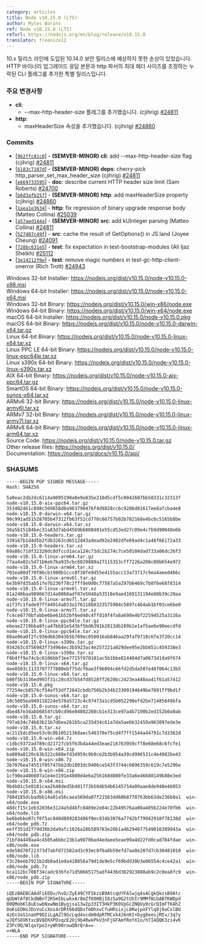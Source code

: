 ```yaml
---
category: articles
title: Node v10.15.0 (LTS)
author: Myles Borins
ref: Node v10.15.0 (LTS)
refurl: https://nodejs.org/en/blog/release/v10.15.0
translator: freenice12
---
```


<!--
The 10.14.0 security release introduced some unexpected breakages on the 10.x release line.
This is a special release to fix a regression in the HTTP binary upgrade response body and add
a missing CLI flag to adjust the max header size of the http parser.

### Notable Changes

* **cli**:
  - add --max-http-header-size flag (cjihrig) [#24811](https://github.com/nodejs/node/pull/24811)
* **http**:
  - add maxHeaderSize property (cjihrig) [#24860](https://github.com/nodejs/node/pull/24860)
-->

10.x 릴리스 라인에 도입된 10.14.0 보안 릴리스에 예상하지 못한 손상이 있었습니다. HTTP 바이너리 업그레이드 응답 본문과 http 파서의 최대 헤더 사이즈를 조정하는 누락된 CLI 플래그를 추가한 특별 릴리스입니다.

### 주요 변경사항

* **cli**:
  - --max-http-header-size 플래그를 추가했습니다. (cjihrig) [#24811](https://github.com/nodejs/node/pull/24811)
* **http**:
  - maxHeaderSize 속성을 추가했습니다. (cjihrig) [#24860](https://github.com/nodejs/node/pull/24860)

### Commits

* [[`9b2ffc81c0`](https://github.com/nodejs/node/commit/9b2ffc81c0)] - **(SEMVER-MINOR)** **cli**: add --max-http-header-size flag (cjihrig) [#24811](https://github.com/nodejs/node/pull/24811)
* [[`6183c7107d`](https://github.com/nodejs/node/commit/6183c7107d)] - **(SEMVER-MINOR)** **deps**: cherry-pick http\_parser\_set\_max\_header\_size (cjihrig) [#24811](https://github.com/nodejs/node/pull/24811)
* [[`e669733595`](https://github.com/nodejs/node/commit/e669733595)] - **doc**: describe current HTTP header size limit (Sam Roberts) [#24700](https://github.com/nodejs/node/pull/24700)
* [[`b6d3afb257`](https://github.com/nodejs/node/commit/b6d3afb257)] - **(SEMVER-MINOR)** **http**: add maxHeaderSize property (cjihrig) [#24860](https://github.com/nodejs/node/pull/24860)
* [[`1aea1e3634`](https://github.com/nodejs/node/commit/1aea1e3634)] - **http**: fix regression of binary upgrade response body (Matteo Collina) [#25039](https://github.com/nodejs/node/pull/25039)
* [[`a57aed144a`](https://github.com/nodejs/node/commit/a57aed144a)] - **(SEMVER-MINOR)** **src**: add kUInteger parsing (Matteo Collina) [#24811](https://github.com/nodejs/node/pull/24811)
* [[`527407c49f`](https://github.com/nodejs/node/commit/527407c49f)] - **src**: cache the result of GetOptions() in JS land (Joyee Cheung) [#24091](https://github.com/nodejs/node/pull/24091)
* [[`728bc631e5`](https://github.com/nodejs/node/commit/728bc631e5)] - **test**: fix expectation in test-bootstrap-modules (Ali Ijaz Sheikh) [#25112](https://github.com/nodejs/node/pull/25112)
* [[`3e14212f0e`](https://github.com/nodejs/node/commit/3e14212f0e)] - **test**: remove magic numbers in test-gc-http-client-onerror (Rich Trott) [#24943](https://github.com/nodejs/node/pull/24943)

Windows 32-bit Installer: https://nodejs.org/dist/v10.15.0/node-v10.15.0-x86.msi<br>
Windows 64-bit Installer: https://nodejs.org/dist/v10.15.0/node-v10.15.0-x64.msi<br>
Windows 32-bit Binary: https://nodejs.org/dist/v10.15.0/win-x86/node.exe<br>
Windows 64-bit Binary: https://nodejs.org/dist/v10.15.0/win-x64/node.exe<br>
macOS 64-bit Installer: https://nodejs.org/dist/v10.15.0/node-v10.15.0.pkg<br>
macOS 64-bit Binary: https://nodejs.org/dist/v10.15.0/node-v10.15.0-darwin-x64.tar.gz<br>
Linux 64-bit Binary: https://nodejs.org/dist/v10.15.0/node-v10.15.0-linux-x64.tar.xz<br>
Linux PPC LE 64-bit Binary: https://nodejs.org/dist/v10.15.0/node-v10.15.0-linux-ppc64le.tar.xz<br>
Linux s390x 64-bit Binary: https://nodejs.org/dist/v10.15.0/node-v10.15.0-linux-s390x.tar.xz<br>
AIX 64-bit Binary: https://nodejs.org/dist/v10.15.0/node-v10.15.0-aix-ppc64.tar.gz<br>
SmartOS 64-bit Binary: https://nodejs.org/dist/v10.15.0/node-v10.15.0-sunos-x64.tar.xz<br>
ARMv6 32-bit Binary: https://nodejs.org/dist/v10.15.0/node-v10.15.0-linux-armv6l.tar.xz<br>
ARMv7 32-bit Binary: https://nodejs.org/dist/v10.15.0/node-v10.15.0-linux-armv7l.tar.xz<br>
ARMv8 64-bit Binary: https://nodejs.org/dist/v10.15.0/node-v10.15.0-linux-arm64.tar.xz<br>
Source Code: https://nodejs.org/dist/v10.15.0/node-v10.15.0.tar.gz<br>
Other release files: https://nodejs.org/dist/v10.15.0/<br>
Documentation: https://nodejs.org/docs/v10.15.0/api/

<h3 id="shasums">SHASUMS</h3>

```
-----BEGIN PGP SIGNED MESSAGE-----
Hash: SHA256

5a0eac2db2dc6114a9095190a0e9e835e210d5cdf5c0042607bb50331c32313f  node-v10.15.0-aix-ppc64.tar.gz
353402461c898c569658d0a963790476f4d9828cc6c9286d81617ee8afcba4e8  node-v10.15.0-darwin-x64.tar.gz
90c991ad51528705b47312fb63f52cd770c66757b02b782168e4bc6c5165b8be  node-v10.15.0-darwin-x64.tar.xz
36a5b15184bec31a83d7abd4569b6808401e55cd53ed27c09e4c7b9d90048e6b  node-v10.15.0-headers.tar.gz
339167b1d4d5b2fdb3263cd6512d43adead92e2402dfe69ad4c1a48f66172a33  node-v10.15.0-headers.tar.xz
69a86c71df32320dc8dfccd1aca124c73dc2b274c7ce50104dad733a06dc26f3  node-v10.15.0-linux-arm64.tar.gz
77aa4a02c5471b6eb7ba935cbc6829889a27115353cff7226a208c08b654e972  node-v10.15.0-linux-arm64.tar.xz
701ea80df70f86cb1980b1ccc8f38fe9d55e4155acc13a73717c9ea4aeed466c  node-v10.15.0-linux-armv6l.tar.gz
6e3b97d35ab51fe7b236f78c2fff8e0d0c77587a5a297b6469c7b8f6e68f8314  node-v10.15.0-linux-armv6l.tar.xz
81a248baa989667d14a0868adf87e5048a53518e9aed169131194e88b39c20aa  node-v10.15.0-linux-armv7l.tar.gz
a1f3fc1fade97ff44914a033a176118b8323575984c5897c464ab1bf03ce6be0  node-v10.15.0-linux-armv7l.tar.xz
fc4ce0770bfabbe6be61b52bf6ed48c4ffd10f4fa8a698e4bf22594525a3116a  node-v10.15.0-linux-ppc64le.tar.gz
ebeae2719bba8fca47bb81e543bf5bd6391b2813db289b1e1af5ae6e90eecdfd  node-v10.15.0-linux-ppc64le.tar.xz
80ae06a0f2fc936d663043b5b709ec050016ab846aa29faf9718c6fe3f20cc14  node-v10.15.0-linux-s390x.tar.gz
934263cd756983f734964ec3b5923ac4e257221a029dee95e2bb851c459338e3  node-v10.15.0-linux-s390x.tar.xz
f0b4ff9a74cbc0106bbf3ee7715f970101ac5b1bbe814404d7a0673d1da9f674  node-v10.15.0-linux-x64.tar.gz
4ee8503c1133797777880ebf75dcf6ae3f9b894c66fd2d5da507e407064c13b5  node-v10.15.0-linux-x64.tar.xz
b80f5b3136ed993f31c28cd37b54fd8528ff2620bc2423ea440aa41f61a57412  node-v10.15.0.pkg
77254ecb8576cf54af53df72842cbdb756b2b34b23309194649be7891ff9bd1f  node-v10.15.0-sunos-x64.tar.gz
10c5605ea949118224e570a5723c4c97473a1cd5b052290efd2be71485649bfa  node-v10.15.0-sunos-x64.tar.xz
dbe467e3dabb6854fcb0cd96e04082268cb1e313ce97a4b7100b2ed152b0a0ab  node-v10.15.0.tar.gz
797ab34c74b83b21b7d6ea261b5ca235d34c61a7da5aebb32459a963097ede3e  node-v10.15.0.tar.xz
ac2115dcd5ee53c0c8b10521368aec540370e75cd4f7ff1544a44791c7d3362d  node-v10.15.0-win-x64.7z
c1dbc9372ad789cd21727cb5f63b4a44ed3eae216763959cff8e68e68c6fcfe1  node-v10.15.0-win-x64.zip
ba089a8120c63b322c888efd3d959c9b9ce2b3b954a39cd996531c4e4982be43  node-v10.15.0-win-x86.7z
3b7076ea74551f05747bb2db1803dc0406ce543f3744c6896359c619c7e5296e  node-v10.15.0-win-x86.zip
1cf90ea486607a1e4e3191e4880d4e6a256168d800fe33a6e46680149b88e3ed  node-v10.15.0-x64.msi
9b4b01c5e8181caa2b48ded5b481773b504b54b6145754a09aae8de948e46053  node-v10.15.0-x86.msi
7884185dcbadbb14a81a56caea569da87f21563dd60b8770763bb63de236b0a1  win-x64/node.exe
48dcf15c1eb32836e3124a5d4bfc8489e2e84c22b49576aa08a405b224e70fb6  win-x64/node.lib
be6bebbe07cf6f5ac840d889283406f0ec834b3076a7742bf79942910f78138d  win-x64/node_pdb.7z
eeff351d2f79d30b3da9afc1026a28b589763e20b1a46294077549016389943a  win-x64/node_pdb.zip
71bfd4449aa4c4505a6bbc23b1a9870bad4edaee5eae99a4d22fd0cad704fdae  win-x86/node.exe
ede58d70f22373d7abfd71582ad3c93ec8f6a8b59efd7aa8e207d7cb30481010  win-x86/node.lib
f3c26eeb7921b2db8ad1eda410856a79d1de9e5cf69bdd30b3e06554c4ce42a1  win-x86/node_pdb.7z
bca112bc708f34cadc936fe71d50665175adf4436d382923888ab9c2c0ea8fc9  win-x86/node_pdb.zip
-----BEGIN PGP SIGNATURE-----

iQEzBAEBCAAdFiEEDv/hvO/ZyE49CYFSkzsB9AtcqUYFAlwjq4sACgkQkzsB9Atc
qUbWtAf8CkdNBnT2R5mSbLwkxAr8mZfK0HBjI8zSa9G2tUhIr9MMfWibABfKWDpd
00QMobKl8uEswbNxwNm1Bygjsa13w2p33IT3HkP3K0VpGcZNQUy0cGrQImFTKAh2
OoKsEOHsJDsVuCcXoi4rDRt66dQDxfmDhxvCfuHRsixjL8RwjpoFYlq8j0aCxlBU
4zEn3aS1naUP9QIiLgAZl9GcLqd4xcdm0dpRTMCxk4J6nKI+byg8eesjMIv/3q7y
wJQfS8VKtxcBV8EKXPOsqzE2Oj9b4RwkPkV3nFjGFAmfRoYX1o/hTI4QQK3zi4vK
Z3Pc9Q/WlqxYpe2+yWh90rowQNrQrA==
=+WLA
-----END PGP SIGNATURE-----

```